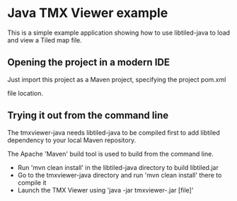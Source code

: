 Java TMX Viewer example
=======================

This is a simple example application showing how to use libtiled-java to load
and view a Tiled map file.

Opening the project in a modern IDE
------------------------------

Just import this project as a Maven project, specifying the project pom.xml 

file location.

Trying it out from the command line
-----------------------------------

The tmxviewer-java needs libtiled-java to be compiled first to add libtiled
dependency to your local Maven repository.

The Apache 'Maven' build tool is used to build from the command line.

* Run 'mvn clean install' in the libtiled-java directory to build libtiled.jar
* Go to the tmxviewer-java directory and run 'mvn clean install' there to compile it
* Launch the TMX Viewer using 'java -jar tmxviewer-<Version>.jar [file]'
